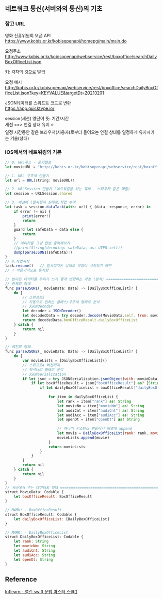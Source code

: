 ## 네트워크 통신(서버와의 통신)의 기초
### 참고 URL
영화 진흥위원회 오픈 API  
https://www.kobis.or.kr/kobisopenapi/homepg/main/main.do  

요청주소  
http://www.kobis.or.kr/kobisopenapi/webservice/rest/boxoffice/searchDailyBoxOfficeList.json  

키: 각자의 것으로 발급  

요청 예시  
http://kobis.or.kr/kobisopenapi/webservice/rest/boxoffice/searchDailyBoxOfficeList.json?key=KEYVALUE&targetDt=20210201  

JSON데이터를 스위프트 코드로 변환  
https://app.quicktype.io/  

session(세션) 영단어 뜻: 기간/시간  
세션 ==> 연결 상태 유지 ⭐️  
일정 시간동안 같은 브라우저(사용자)로부터 들어오는 연결 상태를 일정하게 유지시키는 기술(상태)  
### iOS에서의 네트워킹의 기본
```javascript
// 0. URL주소 - 문자열로
let movieURL = "http://kobis.or.kr/kobisopenapi/webservice/rest/boxoffice/searchDailyBoxOfficeList.json?&key=⭐️본인들각자의키값입력⭐️&targetDt=20210201"

// 1. URL 구조체 만들기
let url = URL(string: movieURL)!

// 2. URLSession 만들기 (네트워킹을 하는 객체 - 브라우저 같은 역할)
let session = URLSession.shared

// 3. 세션에 (일시정지 상태로)작업 부여
let task = session.dataTask(with: url) { (data, response, error) in
    if error != nil {
        print(error!)
        return
    }
    guard let safeData = data else {
        return
    }
    // 데이터를 그냥 한번 출력해보기
    //print(String(decoding: safeData, as: UTF8.self))
    dump(parseJSON1(safeData)!)
}
// 4.작업시작
task.resume()   // 일시정지된 상태로 작업이 시작하기 때문
// ⭐️ 비동기적으로 동작함

// 받아온 데이터를 우리가 쓰기 좋게 변환하는 과정 (분석) ======================================
// 현재의 형태
func parseJSON1(_ movieData: Data) -> [DailyBoxOfficeList]? {
    do {
        // 스위프트5
        // 자동으로 원하는 클래스/구조체 형태로 분석
        // JSONDecoder
        let decoder = JSONDecoder()
        let decodedData = try decoder.decode(MovieData.self, from: movieData)
        return decodedData.boxOfficeResult.dailyBoxOfficeList        
    } catch {       
        return nil
    }    
}

// 예전의 형태
func parseJSON2(_ movieData: Data) -> [DailyBoxOfficeList]? {
    do {
        var movieLists = [DailyBoxOfficeList]()
        // 스위프트4 버전까지
        // 딕셔너리 형태로 분석
        // JSONSerialization
        if let json = try JSONSerialization.jsonObject(with: movieData) as? [String: Any] {
            if let boxOfficeResult = json["boxOfficeResult"] as? [String: Any] {
                if let dailyBoxOfficeList = boxOfficeResult["dailyBoxOfficeList"] as? [[String: Any]] {
                    
                    for item in dailyBoxOfficeList {
                        let rank = item["rank"] as! String
                        let movieNm = item["movieNm"] as! String
                        let audiCnt = item["audiCnt"] as! String
                        let audiAcc = item["audiAcc"] as! String
                        let openDt = item["openDt"] as! String
                        
                        // 하나씩 인스턴스 만들어서 배열에 append
                        let movie = DailyBoxOfficeList(rank: rank, movieNm: movieNm, audiCnt: audiCnt, audiAcc: audiAcc, openDt: openDt)                      
                        movieLists.append(movie)
                    }
                    return movieLists
                }
            }
        }
        return nil        
    } catch {        
        return nil
    }    
}
// 서버에서 주는 데이터의 형태 ====================================================
struct MovieData: Codable {
    let boxOfficeResult: BoxOfficeResult
}

// MARK: - BoxOfficeResult
struct BoxOfficeResult: Codable {
    let dailyBoxOfficeList: [DailyBoxOfficeList]
}

// MARK: - DailyBoxOfficeList
struct DailyBoxOfficeList: Codable {
    let rank: String
    let movieNm: String
    let audiCnt: String
    let audiAcc: String
    let openDt: String
}
```
## Reference
[Inflearn - 앨런 swift 문법 마스터 스쿨()](https://www.inflearn.com/course/%EC%8A%A4%EC%9C%84%ED%94%84%ED%8A%B8-%EB%AC%B8%EB%B2%95-%EB%A7%88%EC%8A%A4%ED%84%B0-%EC%8A%A4%EC%BF%A8/dashboard)
